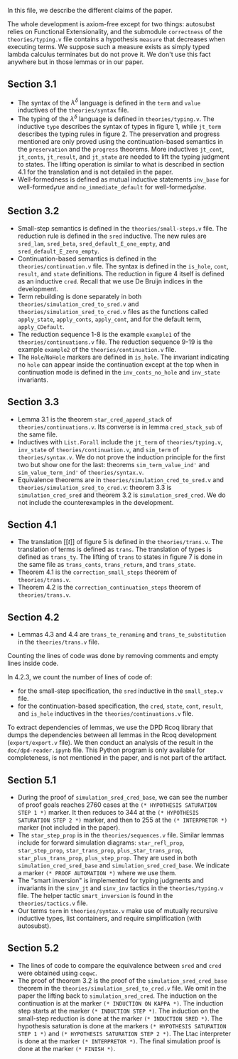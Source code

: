 In this file, we describe the different claims of the paper.

The whole development is axiom-free except for two things: autosubst relies on Functional Extensionality, and the submodule `correctness` of the `theories/typing.v` file contains a hypothesis `measure` that decreases when executing terms. We suppose such a measure exists as simply typed lambda calculus terminates but do not prove it. We don't use this fact anywhere but in those lemmas or in our paper.

## Section 3.1

* The syntax of the $\lambda^\delta$ language is defined in the `term` and `value` inductives of the `theories/syntax` file.
* The typing of the $\lambda^\delta$ language is defined in `theories/typing.v`. The inductive `type` describes the syntax of types in figure 1, while `jt_term` describes the typing rules in figure 2. The preservation and progress mentioned are only proved using the continuation-based semantics in the `preservation` and the `progress` theorems. More inductives `jt_cont`, `jt_conts`, `jt_result`, and `jt_state` are needed to lift the typing judgment to states. The lifting operation is similar to what is described in section 4.1 for the translation and is not detailed in the paper.
* Well-formedness is defined as mutual inductive statements `inv_base` for $\text{well-formed}_true$ and `no_immediate_default` for $\text{well-formed}_false$.

## Section 3.2

* Small-step semantics is defined in the `theories/small-steps.v` file. The reduction rule is defined in the `sred` inductive. The new rules are `sred_lam`, `sred_beta`, `sred_default_E_one_empty`, and `sred_default_E_zero_empty`.
* Continuation-based semantics is defined in the `theories/continuation.v` file. The syntax is defined in the `is_hole`, `cont`, `result`, and `state` definitions. The reduction in figure 4 itself is defined as an inductive `cred`. Recall that we use De Bruijn indices in the development.
* Term rebuilding is done separately in both `theories/simulation_cred_to_sred.v` and `theories/simulation_sred_to_cred.v` files as the functions called `apply_state`, `apply_conts`, `apply_cont`, and for the default term, `apply_CDefault`.
* The reduction sequence 1-8 is the example `example1` of the `theories/continuations.v` file. The reduction sequence 9-19 is the example `example2` of the `theories/continuation.v` file.
* The `Hole`/`NoHole` markers are defined in `is_hole`. The invariant indicating no `hole` can appear inside the continuation except at the top when in continuation mode is defined in the `inv_conts_no_hole` and `inv_state` invariants.

## Section 3.3

* Lemma 3.1 is the theorem `star_cred_append_stack` of `theories/continuations.v`. Its converse is in lemma `cred_stack_sub` of the same file.
* Inductives with `List.Forall` include the `jt_term` of `theories/typing.v`, `inv_state` of `theories/continuation.v`, and `sim_term` of `theories/syntax.v`. We do not prove the induction principle for the first two but show one for the last: theorems `sim_term_value_ind'` and `sim_value_term_ind'` of `theories/syntax.v`.
* Equivalence theorems are in `theories/simulation_cred_to_sred.v` and `theories/simulation_sred_to_cred.v`: theorem 3.3 is `simulation_cred_sred` and theorem 3.2 is `simulation_sred_cred`. We do not include the counterexamples in the development.

## Section 4.1

* The translation $[[t]]$ of figure 5 is defined in the `theories/trans.v`. The translation of terms is defined as `trans`. The translation of types is defined as `trans_ty`. The lifting of `trans` to states in figure 7 is done in the same file as `trans_conts`, `trans_return`, and `trans_state`.
* Theorem 4.1 is the `correction_small_steps` theorem of `theories/trans.v`.
* Theorem 4.2 is the `correction_continuation_steps` theorem of `theories/trans.v`.

## Section 4.2

* Lemmas 4.3 and 4.4 are `trans_te_renaming` and `trans_te_substitution` in the `theories/trans.v` file.

Counting the lines of code was done by removing comments and empty lines inside code.

In 4.2.3, we count the number of lines of code of:
* for the small-step specification, the `sred` inductive in the `small_step.v` file.
* for the continuation-based specification, the `cred`, `state`, `cont`, `result`, and `is_hole` inductives in the `theories/continuations.v` file.

To extract dependencies of lemmas, we use the DPD Rcoq library that dumps the dependencies between all lemmas in the Rcoq development (`export/export.v` file). We then conduct an analysis of the result in the `doc/dpd-reader.ipynb` file. This Python program is only available for completeness, is not mentioned in the paper, and is not part of the artifact.

## Section 5.1

* During the proof of `simulation_sred_cred_base`, we can see the number of proof goals reaches 2760 cases at the `(* HYPOTHESIS SATURATION STEP 1 *)` marker. It then reduces to 344 at the `(* HYPOTHESIS SATURATION STEP 2 *)` marker, and then to 255 at the `(* INTERPRETOR *)` marker (not included in the paper).
* The `star_step_prop` is in the `theories/sequences.v` file. Similar lemmas include for forward simulation diagrams: `star_refl_prop`, `star_step_prop`, `star_trans_prop`, `plus_star_trans_prop`, `star_plus_trans_prop`, `plus_step_prop`. They are used in both `simulation_cred_sred_base` and `simulation_sred_cred_base`. We indicate a marker `(* PROOF AUTOMATION *)` where we use them.
* The "smart inversion" is implemented for typing judgments and invariants in the `sinv_jt` and `sinv_inv` tactics in the `theories/typing.v` file. The helper tactic `smart_inversion` is found in the `theories/tactics.v` file.
* Our terms `term` in `theories/syntax.v` make use of mutually recursive inductive types, list containers, and require simplification (with autosubst).

## Section 5.2

* The lines of code to compare the equivalence between `sred` and `cred` were obtained using `coqwc`.
* The proof of theorem 3.2 is the proof of the `simulation_sred_cred_base` theorem in the `theories/simulation_sred_to_cred.v` file. We omit in the paper the lifting back to `simulation_sred_cred`. The induction on the continuation is at the marker `(* INDUCTION ON KAPPA *)`. The induction step starts at the marker `(* INDUCTION STEP *)`. The induction on the small-step reduction is done at the marker `(* INDUCTION SRED *)`. The hypothesis saturation is done at the markers `(* HYPOTHESIS SATURATION STEP 1 *)` and `(* HYPOTHESIS SATURATION STEP 2 *)`. The Ltac interpreter is done at the marker `(* INTERPRETOR *)`. The final simulation proof is done at the marker `(* FINISH *)`.
